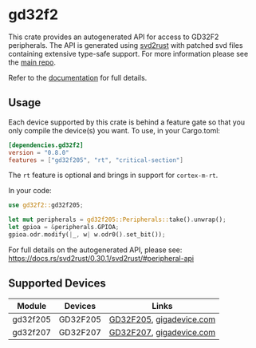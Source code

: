 # gd32f2
This crate provides an autogenerated API for access to GD32F2 peripherals.
The API is generated using [svd2rust] with patched svd files containing
extensive type-safe support. For more information please see the [main repo].

Refer to the [documentation] for full details.

[svd2rust]: https://github.com/japaric/svd2rust
[main repo]: https://github.com/gd32-rust/gd32-rs
[documentation]: https://docs.rs/gd32f2/latest/gd32f2/

## Usage
Each device supported by this crate is behind a feature gate so that you only
compile the device(s) you want. To use, in your Cargo.toml:

```toml
[dependencies.gd32f2]
version = "0.8.0"
features = ["gd32f205", "rt", "critical-section"]
```

The `rt` feature is optional and brings in support for `cortex-m-rt`.

In your code:

```rust
use gd32f2::gd32f205;

let mut peripherals = gd32f205::Peripherals::take().unwrap();
let gpioa = &peripherals.GPIOA;
gpioa.odr.modify(|_, w| w.odr0().set_bit());
```

For full details on the autogenerated API, please see:
https://docs.rs/svd2rust/0.30.1/svd2rust/#peripheral-api

## Supported Devices

| Module | Devices | Links |
|:------:|:-------:|:-----:|
| gd32f205 | GD32F205 | [GD32F205](https://www.gigadevice.com/datasheet/gd32f205xxxx-datasheet/), [gigadevice.com](https://www.gigadevice.com/products/microcontrollers/gd32/arm-cortex-m3/performance-line/gd32f205-series/) |
| gd32f207 | GD32F207 | [GD32F207](https://www.gigadevice.com/datasheet/gd32f207xxxx-datasheet/), [gigadevice.com](https://www.gigadevice.com/products/microcontrollers/gd32/arm-cortex-m3/performance-line/gd32f207-series/) |
